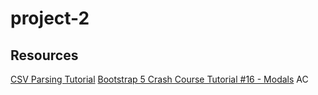 # project-2

## Resources
[CSV Parsing Tutorial](https://www.youtube.com/watch?v=9_x-UIVlxgo)
[Bootstrap 5 Crash Course Tutorial #16 - Modals](https://www.youtube.com/watch?v=tt5uUMQgzl0)
AC
